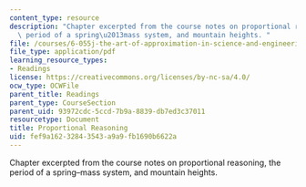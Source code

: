 ```yaml
---
content_type: resource
description: "Chapter excerpted from the course notes on proportional reasoning, the\
  \ period of a spring\u2013mass system, and mountain heights. "
file: /courses/6-055j-the-art-of-approximation-in-science-and-engineering-spring-2008/fef9a16232843543a9a9fb1690b6622a_feb22b.pdf
file_type: application/pdf
learning_resource_types:
- Readings
license: https://creativecommons.org/licenses/by-nc-sa/4.0/
ocw_type: OCWFile
parent_title: Readings
parent_type: CourseSection
parent_uid: 93972cdc-5ccd-7b9a-8839-db7ed3c37011
resourcetype: Document
title: Proportional Reasoning
uid: fef9a162-3284-3543-a9a9-fb1690b6622a
---
```

Chapter excerpted from the course notes on proportional reasoning, the period of a spring–mass system, and mountain heights. 